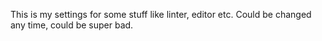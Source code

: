 This is my settings for some stuff like linter, editor etc.
Could be changed any time, could be super bad.